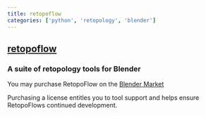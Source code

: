 ```yaml
---
title: retopoflow
categories: ['python', 'retopology', 'blender']
---
```

## [retopoflow](https://github.com/CGCookie/retopoflow)

### A suite of retopology tools for Blender

You may purchase RetopoFlow on the [Blender Market](https://blendermarket.com/products/retopoflow/)

Purchasing a license entitles you to tool support and helps ensure RetopoFlows continued development.

